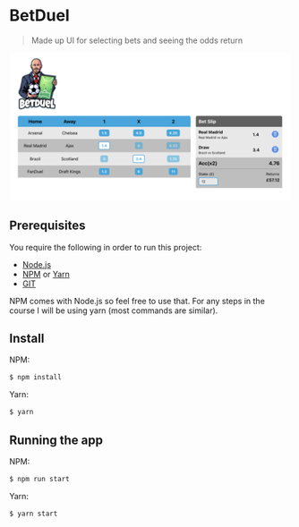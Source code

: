 # BetDuel
> Made up UI for selecting bets and seeing the odds return

![BetDuel](https://github.com/darrenkeen/betduel/blob/initial_setup/src/assets/betduel-web.png?raw=true)

## Prerequisites
You require the following in order to run this project:
- [Node.js](https://nodejs.org/en/download/)
- [NPM](https://docs.npmjs.com/downloading-and-installing-node-js-and-npm) or [Yarn](https://classic.yarnpkg.com/lang/en/docs/install/)
- [GIT](https://git-scm.com/book/en/v2/Getting-Started-Installing-Git)

NPM comes with Node.js so feel free to use that. For any steps in the course I will be using yarn (most commands are similar).

## Install
NPM:
```sh
$ npm install
```

Yarn:
```sh
$ yarn
```

## Running the app
NPM:
```sh
$ npm run start
```

Yarn:
```sh
$ yarn start
```
